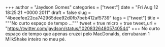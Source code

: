 
+++
author = "Jaydson Gomes"
categories = ["tweet"]
date = "Fri Aug 12 18:25:21 +0000 2011"
draft = false
slug = "4beeefee22ca742965dee92d0fb7beb412af5739"
tags = ["tweet"]
title = """No curto espaço de tempo ..."""
tweet = true
micro = true
tweet_url = "https://twitter.com/jaydson/status/102083264805740544"
+++
No curto espaço de tempo que apenas cruzei pelo MacDonalds, derrubaram 1 MilkShake inteiro no meu pé.
